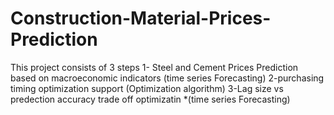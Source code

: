 # Construction-Material-Prices-Prediction
This project consists of 3 steps
1- Steel and Cement Prices Prediction based on macroeconomic indicators (time series Forecasting)
2-purchasing timing optimization support (Optimization algorithm)
3-Lag size vs predection accuracy trade off optimizatin *(time series Forecasting)
